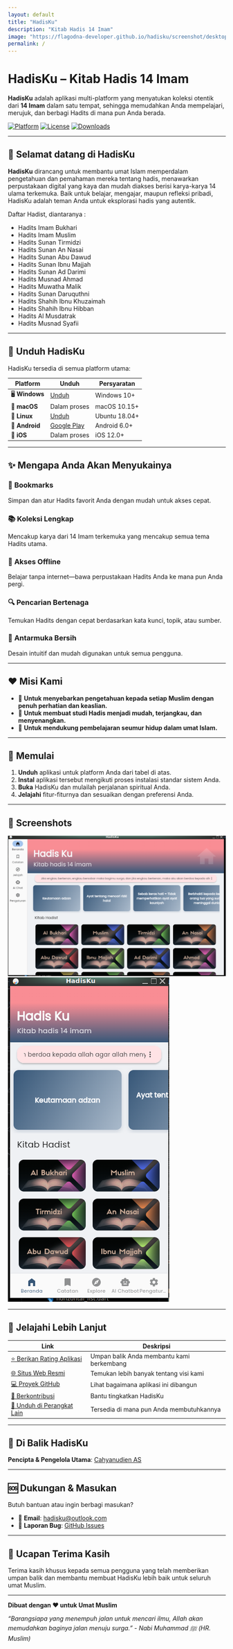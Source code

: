 ```yaml
---
layout: default
title: "HadisKu"
description: "Kitab Hadis 14 Imam"
image: "https://flagodna-developer.github.io/hadisku/screenshot/desktop.png"
permalink: /
---
```


# HadisKu – Kitab Hadis 14 Imam

**HadisKu** adalah aplikasi multi-platform yang menyatukan koleksi otentik dari **14 Imam** dalam satu tempat, sehingga memudahkan Anda mempelajari, merujuk, dan berbagi Hadits di mana pun Anda berada.

[![Platform](https://img.shields.io/badge/Platform-Multi--Platform-blue.svg)](https://github.com/Flagodna-Developer/hadisku)
[![License](https://img.shields.io/badge/License-GPLv3-blue.svg)](LICENSE)
[![Downloads](https://img.shields.io/github/downloads/Flagodna-Developer/hadisku/total.svg)](https://github.com/Flagodna-Developer/hadisku/releases)

---

## 🌟 Selamat datang di HadisKu

**HadisKu** dirancang untuk membantu umat Islam memperdalam pengetahuan dan pemahaman mereka tentang hadis, menawarkan perpustakaan digital yang kaya dan mudah diakses berisi karya-karya 14 ulama terkemuka. Baik untuk belajar, mengajar, maupun refleksi pribadi, HadisKu adalah teman Anda untuk eksplorasi hadis yang autentik.

Daftar Hadist, diantaranya :

- Hadits Imam Bukhari
- Hadits Imam Muslim
- Hadits Sunan Tirmidzi
- Hadits Sunan An Nasai
- Hadits Sunan Abu Dawud
- Hadits Sunan Ibnu Majjah
- Hadits Sunan Ad Darimi
- Hadits Musnad Ahmad
- Hadits Muwatha Malik
- Hadits Sunan Daruquthni
- Hadits Shahih Ibnu Khuzaimah
- Hadits Shahih Ibnu Hibban
- Hadits Al Musdatrak
- Hadits Musnad Syafii

---

## 📱 Unduh HadisKu

HadisKu tersedia di semua platform utama:

| Platform       | Unduh                                                                             | Persyaratan   |
| -------------- | --------------------------------------------------------------------------------- | ------------- |
| 🖥️ **Windows** | [Unduh](https://flagodna-developer.github.io/hadisku/download/windows)            | Windows 10+   |
| 🍎 **macOS**   | Dalam proses                                                                      | macOS 10.15+  |
| 🐧 **Linux**   | [Unduh](https://flagodna-developer.github.io/hadisku/download/linux)              | Ubuntu 18.04+ |
| 📱 **Android** | [Google Play](https://play.google.com/store/apps/details?id=com.flagodna.HadisKu) | Android 6.0+  |
| 🍎 **iOS**     | Dalam proses                                                                      | iOS 12.0+     |

---

## ✨ Mengapa Anda Akan Menyukainya

### 🔖 **Bookmarks**

Simpan dan atur Hadits favorit Anda dengan mudah untuk akses cepat.

### 📚 **Koleksi Lengkap**

Mencakup karya dari 14 Imam terkemuka yang mencakup semua tema Hadits utama.

### 🌙 **Akses Offline**

Belajar tanpa internet—bawa perpustakaan Hadits Anda ke mana pun Anda pergi.

### 🔍 **Pencarian Bertenaga**

Temukan Hadits dengan cepat berdasarkan kata kunci, topik, atau sumber.

### 🎨 **Antarmuka Bersih**

Desain intuitif dan mudah digunakan untuk semua pengguna.

---

## ❤️ Misi Kami

- 🕌 **Untuk menyebarkan pengetahuan kepada setiap Muslim dengan penuh perhatian dan keaslian.**
- 📖 **Untuk membuat studi Hadis menjadi mudah, terjangkau, dan menyenangkan.**
- 🤝 **Untuk mendukung pembelajaran seumur hidup dalam umat Islam.**

---

## 🚀 Memulai

1. **Unduh** aplikasi untuk platform Anda dari tabel di atas.
2. **Instal** aplikasi tersebut mengikuti proses instalasi standar sistem Anda.
3. **Buka** HadisKu dan mulailah perjalanan spiritual Anda.
4. **Jelajahi** fitur-fiturnya dan sesuaikan dengan preferensi Anda.

---

## 📸 Screenshots

![Home Menu Desktop](screenshot/desktop.png "Application Dashboard - Desktop")
![Home Menu Phone](screenshot/phone.png "Application Dashboard - Phone")

---

## 🔗 Jelajahi Lebih Lanjut

| Link                                                                                             | Deskripsi                                 |
| ------------------------------------------------------------------------------------------------ | ----------------------------------------- |
| [⭐ Berikan Rating Aplikasi](https://play.google.com/store/apps/details?id=com.flagodna.hadisku) | Umpan balik Anda membantu kami berkembang |
| [🌐 Situs Web Resmi](https://flagodna-developer.github.io/hadisku/)                              | Temukan lebih banyak tentang visi kami    |
| [💻 Proyek GitHub](https://github.com/Flagodna-Developer/hadisku)                                | Lihat bagaimana aplikasi ini dibangun     |
| [🤝 Berkontribusi](https://github.com/Flagodna-Developer/hadisku/blob/main/CONTRIBUTING.md)      | Bantu tingkatkan HadisKu                  |
| [📱 Unduh di Perangkat Lain](https://flagodna-developer.github.io/hadisku/download/)             | Tersedia di mana pun Anda membutuhkannya  |

---

## 🙌 Di Balik HadisKu

**Pencipta & Pengelola Utama**: [Cahyanudien AS](https://github.com/cas8398)

---

## 🆘 Dukungan & Masukan

Butuh bantuan atau ingin berbagi masukan?

- 📧 **Email**: hadisku@outlook.com
- 🐛 **Laporan Bug**: [GitHub Issues](https://github.com/Flagodna-Developer/hadisku/issues)

---

## 🙏 Ucapan Terima Kasih

Terima kasih khusus kepada semua pengguna yang telah memberikan umpan balik dan membantu membuat HadisKu lebih baik untuk seluruh umat Muslim.

---

**Dibuat dengan ❤️ untuk Umat Muslim**

_“Barangsiapa yang menempuh jalan untuk mencari ilmu, Allah akan memudahkan baginya jalan menuju surga.” - Nabi Muhammad ﷺ (HR. Muslim)_
